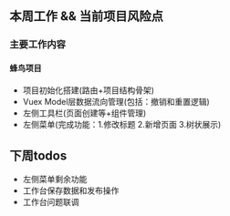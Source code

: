 <!--
 * @Copyright: Copyright (c) 2019 Zybang, All rights reserved
 * @Name: name
 * @Description: description
 * @Author: liujianwei(liujianwei@zuoyebang.com)
 * @LastEditors: liujianwei
 * @LastEditTime: 2019-08-30 21:28:45
 * @LastEditContent: 初始化文件
 -->

## 本周工作 && 当前项目风险点

### 主要工作内容

####  蜂鸟项目
- 项目初始化搭建(路由+项目结构骨架)
- Vuex Model层数据流向管理(包括：撤销和重置逻辑)
- 左侧工具栏(页面创建等+组件管理)
- 左侧菜单(完成功能：1.修改标题 2.新增页面 3.树状展示)


## 下周todos

- 左侧菜单剩余功能 
- 工作台保存数据和发布操作
- 工作台问题联调



